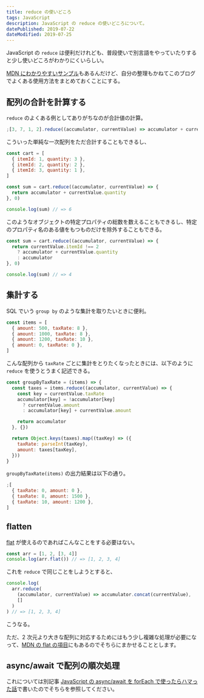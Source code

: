 ```yaml
---
title: reduce の使いどころ
tags: JavaScript
description: JavaScript の reduce の使いどころについて。
datePublished: 2019-07-22
dateModified: 2019-07-25
---
```


JavaScript の `reduce` は便利だけれども、普段使いで別言語をやっていたりすると少し使いどころがわかりにくいらしい。

[MDN にわかりやすいサンプル](https://developer.mozilla.org/ja/docs/Web/JavaScript/Reference/Global_Objects/Array/reduce)もあるんだけど、自分の整理もかねてこのブログでよくある使用方法をまとめておくことにする。

## 配列の合計を計算する

`reduce` のよくある例としてありがちなのが合計値の計算。

```js
;[3, 7, 1, 2].reduce((accumulator, currentValue) => accumulator + currentValue) // => 13
```

こういった単純な一次配列をただ合計することもできるし、

```js
const cart = [
  { itemId: 1, quantity: 3 },
  { itemId: 2, quantity: 2 },
  { itemId: 3, quantity: 1 },
]

const sum = cart.reduce((accumulator, currentValue) => {
  return accumulator + currentValue.quantity
}, 0)

console.log(sum) // => 6
```

このようなオブジェクトの特定プロパティの総数を数えることもできるし、特定のプロパティ名のある値をもつものだけを除外することもできる。

```js
const sum = cart.reduce((accumulator, currentValue) => {
  return currentValue.itemId !== 2
    ? accumulator + currentValue.quantity
    : accumulator
}, 0)

console.log(sum) // => 4
```

## 集計する

SQL でいう `group by` のような集計を取りたいときに便利。

```js
const items = [
  { amount: 500, taxRate: 8 },
  { amount: 1000, taxRate: 8 },
  { amount: 1200, taxRate: 10 },
  { amount: 0, taxRate: 0 },
]
```

こんな配列から `taxRate` ごとに集計をとりたくなったときには、以下のように `reduce` を使うとうまく記述できる。

```js
const groupByTaxRate = (items) => {
  const taxes = items.reduce((accumulator, currentValue) => {
    const key = currentValue.taxRate
    accumulator[key] = !accumulator[key]
      ? currentValue.amount
      : accumulator[key] + currentValue.amount

    return accumulator
  }, {})

  return Object.keys(taxes).map((taxKey) => ({
    taxRate: parseInt(taxKey),
    amount: taxes[taxKey],
  }))
}
```

`groupByTaxRate(items)` の出力結果は以下の通り。

```js
;[
  { taxRate: 0, amount: 0 },
  { taxRate: 8, amount: 1500 },
  { taxRate: 10, amount: 1200 },
]
```

## flatten

[flat](https://developer.mozilla.org/ja/docs/Web/JavaScript/Reference/Global_Objects/Array/flat) が使えるのであればこんなことをする必要はない。

```js
const arr = [1, 2, [3, 4]]
console.log(arr.flat()) // => [1, 2, 3, 4]
```

これを `reduce` で同じことをしようとすると、

```js
console.log(
  arr.reduce(
    (accumulator, currentValue) => accumulator.concat(currentValue),
    []
  )
) // => [1, 2, 3, 4]
```

こうなる。

ただ、2 次元より大きな配列に対応するためにはもう少し複雑な処理が必要になって、[MDN の flat の項目](https://developer.mozilla.org/ja/docs/Web/JavaScript/Reference/Global_Objects/Array/flat#reduce_and_concat)にもあるのでそちらにまかせることとします。

## async/await で配列の順次処理

これについては別記事 [JavaScript の async/await を forEach で使ったらハマった話](/blog/async-await-higher-order-function/)で書いたのでそちらを参照してください。
